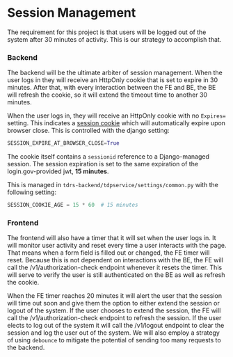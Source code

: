 # Session Management

The requirement for this project is that users will be logged out of the system after 30 minutes of activity. This is our strategy to accomplish that.

### Backend
The backend will be the ultimate arbiter of session management. When the user logs in they will receive an HttpOnly cookie that is set to expire in 30 minutes. After that, with every interaction between the FE and BE, the BE will refresh the cookie, so it will extend the timeout time to another 30 minutes.

When the user logs in, they will receive an HttpOnly cookie with no `Expires=` setting. This indicates a [session cookie](https://developer.mozilla.org/en-US/docs/Web/HTTP/Cookies#removal_defining_the_lifetime_of_a_cookie) which will automatically expire upon browser close. This is controlled with the django setting:

```python
SESSION_EXPIRE_AT_BROWSER_CLOSE=True
```

The cookie itself contains a `sessionid` reference to a Django-managed session. The session expiration is set to the same expiration of the login.gov-provided jwt, **15 minutes**.

This is managed in `tdrs-backend/tdpservice/settings/common.py` with the following setting:
```python
SESSION_COOKIE_AGE = 15 * 60  # 15 minutes
```

### Frontend
The frontend will also have a timer that it will set when the user logs in. It will monitor user activity and reset every time a user interacts with the page. That means when a form field is filled out or changed, the FE timer will reset. Because this is not dependent on interactions with the BE, the FE will call the /v1/authorization-check endpoint whenever it resets the timer. This will serve to verify the user is still authenticated on the BE as well as refresh the cookie.

When the FE timer reaches 20 minutes it will alert the user that the session will time out soon and give them the option to either extend the session or logout of the system. If the user chooses to extend the session, the FE will call the /v1/authorization-check endpoint to refresh the session. If the user elects to log out of the system it will call the /v1/logout endpoint to clear the session and log the user out of the system. We will also employ a strategy of using `debounce` to mitigate the potential of sending too many requests to the backend.
